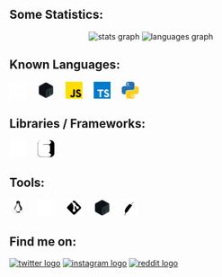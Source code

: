 ###

<h2>Some Statistics: </h2>
<div align="center">
  <img src="https://github-readme-stats.vercel.app/api?username=syltr1x&hide_title=false&hide_rank=false&show_icons=true&include_all_commits=true&count_private=true&disable_animations=false&theme=dracula&locale=en&hide_border=false" height="150" alt="stats graph"  />
  <img src="https://github-readme-stats.vercel.app/api/top-langs?username=syltr1x&locale=en&hide_title=false&layout=compact&card_width=320&langs_count=6&theme=dracula&hide_border=false" height="150" alt="languages graph"  />
</div>

###
<h2>Known Languages: </h2>
<div align="left">
  <img src="./rust.svg" height="30" alt="rust logo" title="Rust" />
  <img width="12" />
  <img src="./bash.svg" height="30" alt="bash logo" title="Bash Scripting" />
  <img width="12" />
  <img src="./javascript.svg" height="30" alt="javascript logo" title="JavaScript" />
  <img width="12" />
  <img src="./typescript.svg" height="30" alt="typescript logo" title="TypeScript" />
  <img width="12" />
  <img src="./python.svg" height="30" alt="python logo" title="Python" />
  <img width="12" />
</div>

###
<h2>Libraries / Frameworks: </h2>
<div align="left">
  <img src="./tauri.svg" height="30" alt="tauri logo" title="Tauri" />
  <img width="12" />
  <img src="./ctk.svg" height="30" alt="tauri logo" title="CustomTKinter" />
  <img width="12" />
</div>

###
<h2>Tools: </h2>
<div align="left">
  <img src="./linux.svg" height="30" alt="linux logo" title="Linux" />
  <img width="12" />
  <img src="./nvim.svg" height="30" alt="nvim logo" title="NeoVim" />
  <img width="12" />
  <img src="./git.svg" height="30" alt="git logo" title="Git" />
  <img width="12" />
  <img src="./bash.svg" height="30" alt="bash logo" title="Bash" />
  <img width="12" />
  <img src="./apache.svg" height="30" alt="apache logo" title="Apache" />
  <img width="12" />
</div>

###
<h2>Find me on: </h2>
<div align="left">
  <a href="https://www.twitter.com/syltr1x"><img src="https://img.shields.io/static/v1?message=Twitter&logo=X&label=&color=151515&logoColor=white&labelColor=&style=for-the-badge" height="35" alt="twitter logo"/></a>
  <a href="https://www.instagram.com/syltr1x"><img src="https://img.shields.io/static/v1?message=Instagram&logo=instagram&label=&color=e4405f&logoColor=white&labelColor=&style=for-the-badge" height="35" alt="instagram logo"/></a>
  <a href="https://www.reddit.com/user/syltr1x"><img src="https://img.shields.io/static/v1?message=Reddit&logo=Reddit&label=&color=ff4300&logoColor=white&labelColor=&style=for-the-badge" height="35" alt="reddit logo"/></a>
</div>
